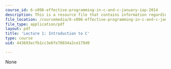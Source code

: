 ```yaml
---
course_id: 6-s096-effective-programming-in-c-and-c-january-iap-2014
description: This is a resource file that contains information regarding lecture 1.
file_location: /coursemedia/6-s096-effective-programming-in-c-and-c-january-iap-2014/443693ecfb1cc3e6fe78034a2ce179d0_MIT6_S096IAP14_Lecture1.pdf
file_type: application/pdf
layout: pdf
title: 'Lecture 1: Introduction to C'
type: course
uid: 443693ecfb1cc3e6fe78034a2ce179d0

---
```

None
